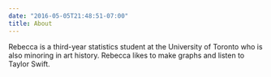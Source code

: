 ```yaml
---
date: "2016-05-05T21:48:51-07:00"
title: About
---
```


Rebecca is a third-year statistics student at the University of Toronto who is also minoring in art history. Rebecca likes to make graphs and listen to Taylor Swift. 
